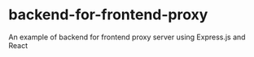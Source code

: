 # backend-for-frontend-proxy

An example of backend for frontend proxy server using Express.js and React
